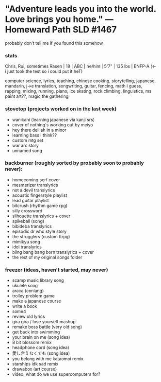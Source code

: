 # "Adventure leads you into the world. Love brings you home." — Homeward Path SLD #1467

probably don't tell me if you found this somehow

### stats
Chris, Rui, sometimes Rasen | 18 | ABC | he/him | 5'7" | 135 lbs | ENFP-A (<- i just took the test so i could put it heT)

computer science, lyrics, teaching, chinese cooking, storytelling, japanese, mandarin, j->e translation, songwriting, guitar, fencing, 
math i guess, rapping, mixing, running, piano, ice skating, rock climbing, linguistics, ms paint art??, magic the gathering

### stovetop (projects worked on in the last week)
- wanikani (learning japanese via kanji srs)
- cover of nothing's working out by meiyo
- hey there delilah in a minor
- learning bass i think??
- custom mtg set
- war arc story
- unnamed song

### backburner (roughly sorted by probably soon to probably never):
- homecoming serf cover
- mesmerizer translyrics
- not a devil translyrics
- acoustic fingerstyle playlist
- lead guitar playlist
- bitcrush (rhythm game rpg)
- silly crossword
- silhouette translyrics + cover
- spikeball (song)
- bibideba translyrics
- episodic dr who style story
- the strugglers (custom ttrpg)
- mimikyu song
- idol translyrics
- bling bang bang born translyrics + cover
- the rest of my original songs folder

### freezer (ideas, haven't started, may never)
- scamp music library song
- ukulele song
- araca (conlang)
- trolley problem game
- make a japanese course
- write a book
- some4
- review old lyrics
- gira gira / lose yourself mashup
- remake boss battle (very old song)
- get back into swimming
- your brain on me (song idea)
- 8 bit blossom remix
- headphone cord (song idea)
- 愛し合えなくても (song idea)
- you belong with me kataomoi remix
- starships idk sad remix
- drawabox (art course)
- video: what do we use supercomputers for?
